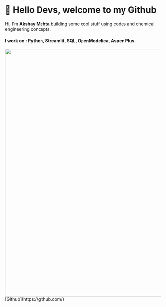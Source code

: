 # :wave: Hello Devs, welcome to my Github
Hi, I'm **Akshay Mehta** building some cool stuff using codes and chemical engineering concepts.
#### I work on : Python, Streamlit, SQL, OpenModelica, Aspen Plus.
<img src="https://i.graphicmama.com/blog/wp-content/uploads/2016/12/06085555/dribbble_1.gif" width="800"/>
[Github](https://github.com/) 


